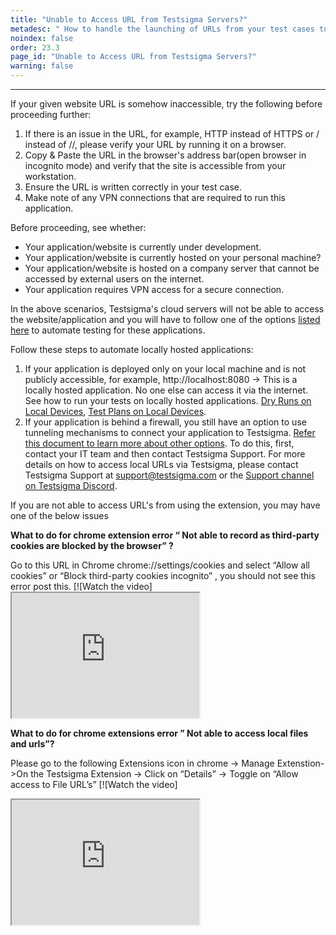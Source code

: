 ```yaml
---
title: "Unable to Access URL from Testsigma Servers?"
metadesc: " How to handle the launching of URLs from your test cases to your web applications and  Local devices."
noindex: false
order: 23.3
page_id: "Unable to Access URL from Testsigma Servers?"
warning: false
---
```


---

If your given website URL is somehow inaccessible, try the following before proceeding further:
 
1. If there is an issue in the URL, for example, HTTP instead of HTTPS or / instead of //, please verify your URL by running it on a browser. 
2. Copy & Paste the URL in the browser's address bar(open browser in incognito mode) and verify that the site is accessible from your workstation.
3. Ensure the URL is written correctly in your test case.
4. Make note of any VPN connections that are required to run this application.


Before proceeding, see whether:
* Your application/website is currently under development.
* Your application/website is currently hosted on your personal machine?
* Your application/website is hosted on a company server that cannot be accessed by external users on the internet.
* Your application requires VPN access for a secure connection.

In the above scenarios, Testsigma's cloud servers will not be able to access the website/application and you will have to follow one of the options [listed here](https://testsigma.com/docs/runs/test-locally-hosted-applications/) to automate testing for these applications.
 
Follow these steps to automate locally hosted applications:
1. If your application is deployed only on your local machine and is not publicly accessible, for example, http://localhost:8080 -> This is a locally hosted application. No one else can access it via the internet.  See how to run your tests on locally hosted applications. [Dry Runs on Local Devices](https://testsigma.com/docs/runs/dry-runs-on-local-devices/), [Test Plans on Local Devices](https://testsigma.com/docs/runs/test-plans-on-local-devices/).
2. If your application is behind a firewall, you still have an option to use tunneling mechanisms to connect your application to Testsigma. [Refer this document to learn more about other options](https://testsigma.com/docs/runs/test-locally-hosted-applications/). To do this, first, contact your IT team and then contact Testsigma Support. For more details on how to access local URLs via Testsigma, please contact Testsigma Support at [support@testsigma.com](mailto:support@testsigma.com) or the [Support channel on Testsigma Discord](https://discord.com/invite/SjYKkSTUq9).


If you are not able to access URL's from using the extension, you may have one of the below issues 

**What to do for chrome extension error “ Not able to record as third-party cookies are blocked by the browser” ?**

Go to this URL in Chrome chrome://settings/cookies and select “Allow all cookies” or “Block third-party cookies incognito” , you should not see this error post this.
[![Watch the video] <iframe src="https://docs.testsigma.com/videos/url-not-accesible/Allow_cookies_or_Block_thirdparty_cookies.mp4" width="300" height="200"></iframe>

**What to do for chrome extensions error ” Not able to access local files and urls”?**

Please go to the following Extensions icon in chrome -> Manage Extenstion->On the Testsigma Extension -> Click on “Details” -> Toggle on “Allow access to File URL’s”
[![Watch the video]
<iframe src="https://docs.testsigma.com/videos/url-not-accesible/Local_File_access.mp4" width="300" height="200"></iframe>





